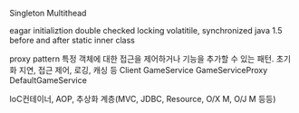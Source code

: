 Singleton
Multithead

eagar initializtion
double checked locking
 volatitile, synchronized
 java 1.5 before and after
 static inner class

proxy pattern
특정 객체에 대한 접근을 제어하거나 기능을 추가할 수 있는 패턴.
 초기화 지연, 접근 제어, 로깅, 캐싱 등
 Client
 GameService
 GameServiceProxy
 DefaultGameService
 
IoC컨테이너, AOP, 추상화 계층(MVC, JDBC, Resource, O/X M, O/J M 등등)



